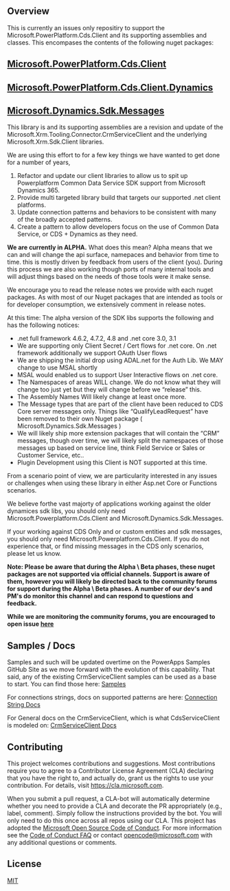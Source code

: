 ## Overview
This is currently an issues only repositiry to support the Microsoft.PowerPlatform.Cds.Client and its supporting assemblies and classes. 
This encompases the contents of the following nuget packages:

[Microsoft.PowerPlatform.Cds.Client](https://www.nuget.org/packages/Microsoft.Powerplatform.Cds.Client)
-
[Microsoft.PowerPlatform.Cds.Client.Dynamics](https://www.nuget.org/packages/Microsoft.Powerplatform.Cds.Client.Dynamics)
-
[Microsoft.Dynamics.Sdk.Messages](https://www.nuget.org/packages/Microsoft.Dynamics.Sdk.Messages)
-
This library is and its supporting assemblies are a revision and update of the Microsoft.Xrm.Tooling.Connector.CrmServiceClient and the underlying Microsoft.Xrm.Sdk.Client libraries. 

We are using this effort to for a few key things we have wanted to get done for a number of years, 
1. Refactor and update our client libraries to allow us to spit up Powerplatform Common Data Service SDK support from Microsoft Dynamics 365.
2. Provide multi targeted library build that targets our supported .net client platforms.
3. Update connection patterns and behaviors to be consistent with many of the broadly accepted patterns.
4. Create a pattern to allow developers focus on the use of Common Data Service, or CDS + Dynamics as they need. 

<b>We are currently in ALPHA.</b> 
What does this mean? 
Alpha means that we can and will change the api surface, namepaces and behavior from time to time. this is mostly driven by feedback from users of the client (you).   During this process we are also working though ports of many internal tools and will adjust  things based on the needs of those tools were it make sense. 

We encourage you to read the release notes we provide with each nuget packages. As with most of our Nuget packages that are intended as tools or for developer consumption, we extensively comment in release notes. 

At this time: 
The alpha version of the SDK libs supports the following and has the following notices: 

* .net full framework 4.6.2, 4.7.2, 4.8 and .net core 3.0, 3.1 
* We are supporting only Client Secret / Cert flows for .net core.  On .net framework additionally we support OAuth User flows
* We are shipping the initial drop using ADAL.net for the Auth Lib.   We MAY change to use MSAL shortly 
* MSAL would enabled us to support User Interactive flows on .net core. 
* The Namespaces of areas WILL change.  We do not know what they will change too just yet but they will change before we “release” this.
* The Assembly Names Will likely change at least once more. 
* The Message types that are part of the client have been reduced to CDS Core server messages only.  Things like “QualifyLeadRequest” have been removed to their own Nuget package ( Microsoft.Dynamics.Sdk.Messages ) 
* We will likely ship more extension packages that will contain the “CRM” messages,  though over time, we will likely split the namespaces of those messages up based on service line,  think Field Service or Sales or Customer Service, etc..
* Plugin Development using this Client is NOT supported at this time. 

From a scenario point of view,  we are particularity interested in any issues or challenges when using these library in either Asp.net Core or Functions scenarios. 
 
We believe forthe vast majorty of applications working against the older dynamices sdk libs, you should only need Microsoft.Powerplatform.Cds.Client and Microsoft.Dynamics.Sdk.Messages.

If your working against CDS Only and or custom entities and sdk messages, you should only need Microsoft.Powerplatform.Cds.Client.  If you do not experience that, or find missing messages in the CDS only scenarios, please let us know. 

 
<b>Note: Please be aware that during the Alpha \ Beta phases, these nuget packages are not supported via official channels. 
Support is aware of them, however you will likely be directed back to the community forums for support during the Alpha \ Beta phases.  A number of our dev's and PM's do monitor this channel and can respond to questions and feedback. 

While we are monitoring the community forums,  you are encouraged to open issue [here](../issues) 
</b>

## Samples / Docs
Samples and such will be updated overtime on the PowerApps Samples GitHub Site as we move forward with the evolution of this capability. That said, any of the existing CrmServiceClient samples can be used as a base to start. You can find those here: [Samples](https://github.com/microsoft/PowerApps-Samples/tree/master/cds/orgsvc/C%23)

For connections strings, docs on supported patterns are here: [Connection String Docs](https://docs.microsoft.com/en-us/powerapps/developer/common-data-service/xrm-tooling/use-connection-strings-xrm-tooling-connect)

For General docs on the CrmServiceClient, which is what CdsServiceClient is modeled on: [CrmServiceClient Docs](https://docs.microsoft.com/en-us/powerapps/developer/common-data-service/xrm-tooling/build-windows-client-applications-xrm-tools)

## Contributing
This project welcomes contributions and suggestions.  Most contributions require you to agree to a Contributor License Agreement (CLA) declaring that you have the right to, and actually do, grant us the rights to use your contribution. For details, visit https://cla.microsoft.com.

When you submit a pull request, a CLA-bot will automatically determine whether you need to provide
a CLA and decorate the PR appropriately (e.g., label, comment). Simply follow the instructions
provided by the bot. You will only need to do this once across all repos using our CLA.
This project has adopted the [Microsoft Open Source Code of Conduct](https://opensource.microsoft.com/codeofconduct/).
For more information see the [Code of Conduct FAQ](https://opensource.microsoft.com/codeofconduct/faq/) or
contact [opencode@microsoft.com](mailto:opencode@microsoft.com) with any additional questions or comments.


## License

[MIT](LICENSE)
